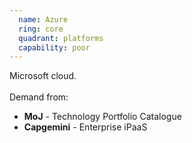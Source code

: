 ```yaml
---
  name: Azure
  ring: core
  quadrant: platforms
  capability: poor
---
```

Microsoft cloud.
<br/><br/>Demand from: <ul><li><strong>MoJ</strong> - Technology Portfolio Catalogue</li><li><strong>Capgemini</strong> - Enterprise iPaaS</li></ul>
